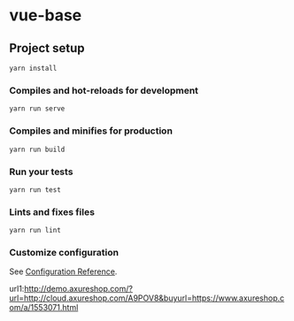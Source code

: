 # vue-base

## Project setup

```
yarn install
```

### Compiles and hot-reloads for development

```
yarn run serve
```

### Compiles and minifies for production

```
yarn run build
```

### Run your tests

```
yarn run test
```

### Lints and fixes files

```
yarn run lint
```

### Customize configuration

See [Configuration Reference](https://cli.vuejs.org/config/).

url1:http://demo.axureshop.com/?url=http://cloud.axureshop.com/A9POV8&buyurl=https://www.axureshop.com/a/1553071.html
